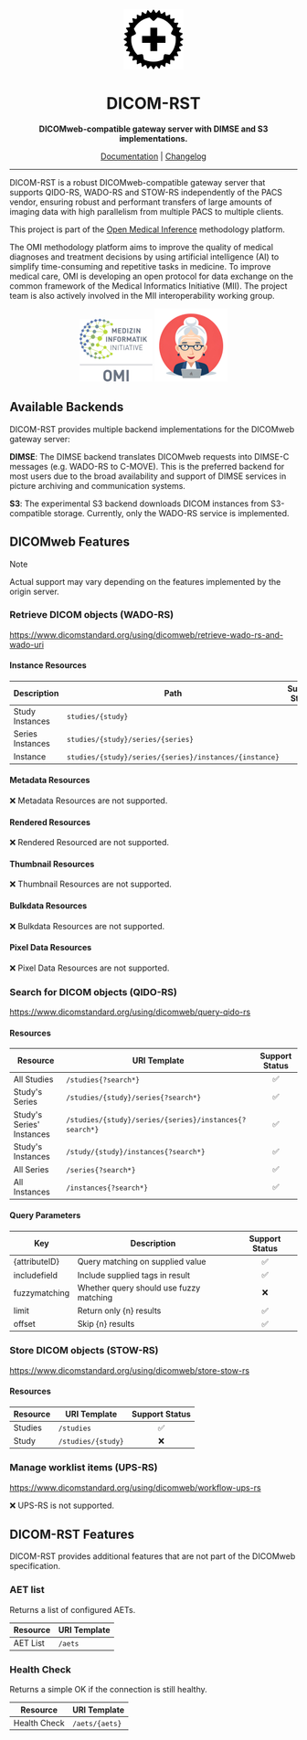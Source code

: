 <div align="center">

![DICOM-RST Logo[^1]](docs/images/dicom-rst-icon.png)

# DICOM-RST

**DICOMweb-compatible gateway server with DIMSE and S3 implementations.**

[Documentation](https://umessen.github.io/DICOM-RST/usage-guide.html) | [Changelog](./CHANGELOG.md)

</div>

---


DICOM-RST is a robust DICOMweb-compatible gateway server that supports QIDO-RS, WADO-RS and STOW-RS independently of the
PACS vendor, ensuring robust and performant transfers of large amounts of imaging data with high parallelism from
multiple PACS to multiple clients.

This project is part of
the [Open Medical Inference](https://www.medizininformatik-initiative.de/de/omi-open-medical-inference) methodology
platform.

The OMI methodology platform aims to
improve the quality of medical diagnoses and treatment decisions by using
artificial intelligence (AI) to simplify time-consuming and repetitive tasks in medicine. To improve medical care, OMI
is developing an open protocol for data exchange on the common framework of the Medical Informatics Initiative (MII).
The project team is also actively involved in the MII interoperability working group.

<div align="center">
    <img src="docs/images/mii-omi.svg" alt="MII-Logo" width="128"/>
    <img src="docs/images/omi-logo.png" alt="OMI-Logo" width="128"/>
</div>

## Available Backends

DICOM-RST provides multiple backend implementations for the DICOMweb gateway server:

**DIMSE**:
The DIMSE backend translates DICOMweb requests into DIMSE-C messages (e.g. WADO-RS to C-MOVE).
This is the preferred backend for most users due to the broad availability and support of DIMSE services in picture
archiving and communication systems.

**S3**:
The experimental S3 backend downloads DICOM instances from S3-compatible storage. Currently, only the WADO-RS
service is implemented.

## DICOMweb Features

> [!NOTE]  
> Actual support may vary depending on the features implemented by the origin server.

### Retrieve DICOM objects (WADO-RS)

https://www.dicomstandard.org/using/dicomweb/retrieve-wado-rs-and-wado-uri

#### Instance Resources

| Description      | Path                                                   | Support Status |
|------------------|--------------------------------------------------------|:--------------:|
| Study Instances  | `studies/{study}`                                      |       ✅        |
| Series Instances | `studies/{study}/series/{series}`                      |       ✅        |
| Instance         | `studies/{study}/series/{series}/instances/{instance}` |       ✅        |

#### Metadata Resources

❌ Metadata Resources are not supported.

#### Rendered Resources

❌ Rendered Resourced are not supported.

#### Thumbnail Resources

❌ Thumbnail Resources are not supported.

#### Bulkdata Resources

❌ Bulkdata Resources are not supported.

#### Pixel Data Resources

❌ Pixel Data Resources are not supported.

### Search for DICOM objects (QIDO-RS)

https://www.dicomstandard.org/using/dicomweb/query-qido-rs

#### Resources

| Resource                  | URI Template                                           | Support Status |
|---------------------------|--------------------------------------------------------|:--------------:|
| All Studies               | `/studies{?search*}`                                   |       ✅        |
| Study's Series            | `/studies/{study}/series{?search*}`                    |       ✅        |
| Study's Series' Instances | `/studies/{study}/series/{series}/instances{?search*}` |       ✅        |
| Study's Instances         | `/study/{study}/instances{?search*}`                   |       ✅        |
| All Series                | `/series{?search*}`                                    |       ✅        |
| All Instances             | `/instances{?search*}`                                 |       ✅        |

#### Query Parameters

| Key           | Description                             | Support Status |
|---------------|-----------------------------------------|:--------------:|
| {attributeID} | Query matching on supplied value        |       ✅        |
| includefield  | Include supplied tags in result         |       ✅        |
| fuzzymatching | Whether query should use fuzzy matching |       ❌        |
| limit         | Return only {n} results                 |       ✅        |
| offset        | Skip {n} results                        |       ✅        |

### Store DICOM objects (STOW-RS)

https://www.dicomstandard.org/using/dicomweb/store-stow-rs

#### Resources

| Resource | URI Template       | Support Status |
|----------|--------------------|:--------------:|
| Studies  | `/studies`         |       ✅        |
| Study    | `/studies/{study}` |       ❌        |

### Manage worklist items (UPS-RS)

https://www.dicomstandard.org/using/dicomweb/workflow-ups-rs

❌ UPS-RS is not supported.

## DICOM-RST Features

DICOM-RST provides additional features that are not part of the DICOMweb specification.

### AET list

Returns a list of configured AETs.

| Resource | URI Template |
|----------|--------------|
| AET List | `/aets`      |

### Health Check

Returns a simple OK if the connection is still healthy.

| Resource     | URI Template   |
|--------------|----------------|
| Health Check | `/aets/{aets}` |

[^1]: The [DICOM-RST logo](./dicom-rst-icon.png) is adapted from
the [Rust logo](https://github.com/rust-lang/rust-artwork)
owned by the Rust Foundation, used under CC-BY.